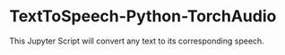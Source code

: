 # TextToSpeech-Python-TorchAudio
This Jupyter Script will convert any text to its corresponding speech.
